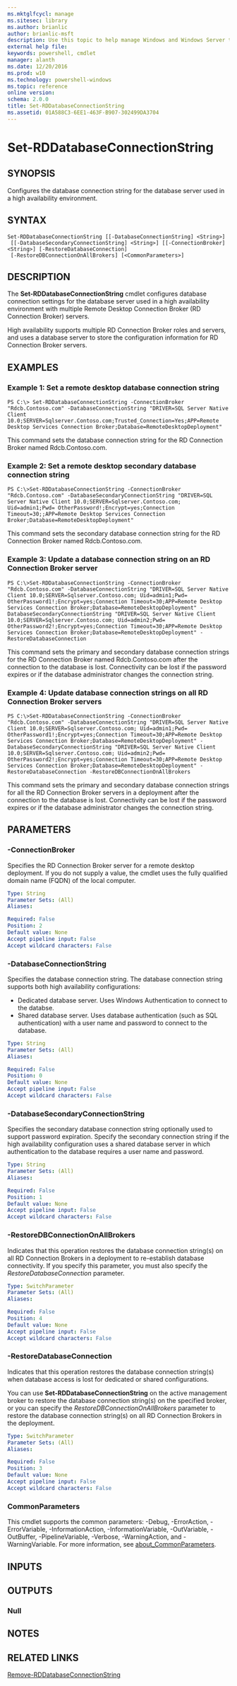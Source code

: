 ```yaml
---
ms.mktglfcycl: manage
ms.sitesec: library
ms.author: brianlic
author: brianlic-msft
description: Use this topic to help manage Windows and Windows Server technologies with Windows PowerShell.
external help file: 
keywords: powershell, cmdlet
manager: alanth
ms.date: 12/20/2016
ms.prod: w10
ms.technology: powershell-windows
ms.topic: reference
online version: 
schema: 2.0.0
title: Set-RDDatabaseConnectionString
ms.assetid: 01A588C3-6EE1-463F-B907-302499DA3704
---
```


# Set-RDDatabaseConnectionString

## SYNOPSIS
Configures the database connection string for the database server used in a high availability environment.

## SYNTAX

```
Set-RDDatabaseConnectionString [[-DatabaseConnectionString] <String>]
 [[-DatabaseSecondaryConnectionString] <String>] [[-ConnectionBroker] <String>] [-RestoreDatabaseConnection]
 [-RestoreDBConnectionOnAllBrokers] [<CommonParameters>]
```

## DESCRIPTION
The **Set-RDDatabaseConnectionString** cmdlet configures database connection settings for the database server used in a high availability environment with multiple Remote Desktop Connection Broker (RD Connection Broker) servers.

High availability supports multiple RD Connection Broker roles and servers, and uses a database server to store the configuration information for RD Connection Broker servers.

## EXAMPLES

### Example 1: Set a remote desktop database connection string
```
PS C:\> Set-RDDatabaseConnectionString -ConnectionBroker "Rdcb.Contoso.com" -DatabaseConnectionString "DRIVER=SQL Server Native Client 10.0;SERVER=Sqlserver.Contoso.com;Trusted_Connection=Yes;APP=Remote Desktop Services Connection Broker;Database=RemoteDesktopDeployment"
```

This command sets the database connection string for the RD Connection Broker named Rdcb.Contoso.com.

### Example 2: Set a remote desktop secondary database connection string
```
PS C:\>Set-RDDatabaseConnectionString -ConnectionBroker "Rdcb.Contoso.com" -DatabaseSecondaryConnectionString "DRIVER=SQL Server Native Client 10.0;SERVER=Sqlserver.Contoso.com; Uid=admin1;Pwd= OtherPassword!;Encrypt=yes;Connection Timeout=30;;APP=Remote Desktop Services Connection Broker;Database=RemoteDesktopDeployment"
```

This command sets the secondary database connection string for the RD Connection Broker named Rdcb.Contoso.com.

### Example 3: Update a database connection string on an RD Connection Broker server
```
PS C:\>Set-RDDatabaseConnectionString -ConnectionBroker "Rdcb.Contoso.com" -DatabaseConnectionString "DRIVER=SQL Server Native Client 10.0;SERVER=Sqlserver.Contoso.com; Uid=admin1;Pwd= OtherPassword1!;Encrypt=yes;Connection Timeout=30;APP=Remote Desktop Services Connection Broker;Database=RemoteDesktopDeployment" -DatabaseSecondaryConnectionString "DRIVER=SQL Server Native Client 10.0;SERVER=Sqlserver.Contoso.com; Uid=admin2;Pwd= OtherPassword2!;Encrypt=yes;Connection Timeout=30;APP=Remote Desktop Services Connection Broker;Database=RemoteDesktopDeployment" -RestoreDatabaseConnection
```

This command sets the primary and secondary database connection strings for the RD Connection Broker named Rdcb.Contoso.com after the connection to the database is lost.
Connectivity can be lost if the password expires or if the database administrator changes the connection string.

### Example 4: Update database connection strings on all RD Connection Broker servers
```
PS C:\>Set-RDDatabaseConnectionString -ConnectionBroker "Rdcb.Contoso.com" -DatabaseConnectionString "DRIVER=SQL Server Native Client 10.0;SERVER=Sqlserver.Contoso.com; Uid=admin1;Pwd= OtherPassword1!;Encrypt=yes;Connection Timeout=30;APP=Remote Desktop Services Connection Broker;Database=RemoteDesktopDeployment" -DatabaseSecondaryConnectionString "DRIVER=SQL Server Native Client 10.0;SERVER=Sqlserver.Contoso.com; Uid=admin2;Pwd= OtherPassword2!;Encrypt=yes;Connection Timeout=30;APP=Remote Desktop Services Connection Broker;Database=RemoteDesktopDeployment" -RestoreDatabaseConnection -RestoreDBConnectionOnAllBrokers
```

This command sets the primary and secondary database connection strings for all the RD Connection Broker servers in a deployment after the connection to the database is lost.
Connectivity can be lost if the password expires or if the database administrator changes the connection string.

## PARAMETERS

### -ConnectionBroker
Specifies the RD Connection Broker server for a remote desktop deployment.
If you do not supply a value, the cmdlet uses the fully qualified domain name (FQDN) of the local computer.

```yaml
Type: String
Parameter Sets: (All)
Aliases: 

Required: False
Position: 2
Default value: None
Accept pipeline input: False
Accept wildcard characters: False
```

### -DatabaseConnectionString
Specifies the database connection string.
The database connection string supports both high availability configurations: 

- Dedicated database server.
Uses Windows Authentication to connect to the databse.
- Shared database server.
Uses database authentication (such as SQL authentication) with a user name and password to connect to the database.

```yaml
Type: String
Parameter Sets: (All)
Aliases: 

Required: False
Position: 0
Default value: None
Accept pipeline input: False
Accept wildcard characters: False
```

### -DatabaseSecondaryConnectionString
Specifies the secondary database connection string optionally used to support password expiration.
Specify the secondary connection string if the high availability configuration uses a shared database server in which authentication to the database requires a user name and password.

```yaml
Type: String
Parameter Sets: (All)
Aliases: 

Required: False
Position: 1
Default value: None
Accept pipeline input: False
Accept wildcard characters: False
```

### -RestoreDBConnectionOnAllBrokers
Indicates that this operation restores the database connection string(s) on all RD Connection Brokers in a deployment to re-establish database connectivity.
If you specify this parameter, you must also specify the *RestoreDatabaseConnection* parameter.

```yaml
Type: SwitchParameter
Parameter Sets: (All)
Aliases: 

Required: False
Position: 4
Default value: None
Accept pipeline input: False
Accept wildcard characters: False
```

### -RestoreDatabaseConnection
Indicates that this operation restores the database connection string(s) when database access is lost for dedicated or shared configurations.

You can use **Set-RDDatabaseConnectionString** on the active management broker to restore the database connection string(s) on the specified broker, or you can specify the *RestoreDBConnectionOnAllBrokers* parameter to restore the database connection string(s) on all RD Connection Brokers in the deployment.

```yaml
Type: SwitchParameter
Parameter Sets: (All)
Aliases: 

Required: False
Position: 3
Default value: None
Accept pipeline input: False
Accept wildcard characters: False
```

### CommonParameters
This cmdlet supports the common parameters: -Debug, -ErrorAction, -ErrorVariable, -InformationAction, -InformationVariable, -OutVariable, -OutBuffer, -PipelineVariable, -Verbose, -WarningAction, and -WarningVariable. For more information, see [about_CommonParameters](http://go.microsoft.com/fwlink/?LinkID=113216).

## INPUTS

## OUTPUTS

### Null

## NOTES

## RELATED LINKS

[Remove-RDDatabaseConnectionString](./Remove-RDDatabaseConnectionString.md)

